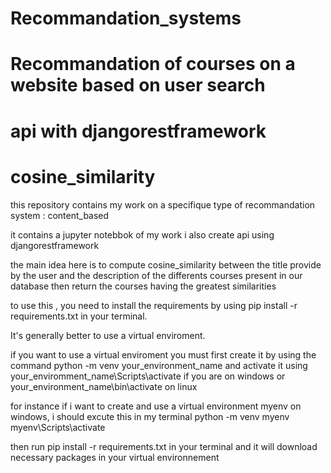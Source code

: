 # Recommandation_systems
# Recommandation of courses on a website based on user search
# api with djangorestframework
# cosine_similarity

this repository contains my work on a specifique type of recommandation system : content_based

it contains a jupyter notebbok of my work
i also create api using djangorestframework

the main idea here is to compute cosine_similarity between the title provide by the user and the description of the differents courses present in our database then return the courses having the greatest similarities

to use this , you need to install the requirements by using pip install -r requirements.txt in your terminal.

It's generally better to use a virtual enviroment.

if you want to use a virtual enviroment you must first create it by using the command python -m venv your_environment_name and activate it using
your_enviromment_name\Scripts\activate if you are on windows or your_environment_name\bin\activate on linux

for instance if i want to create and use a virtual environment myenv on windows, i should excute this in my terminal
python -m venv myenv
myenv\Scripts\activate

then run pip install -r requirements.txt in your terminal and it will download necessary packages in your virtual environnement


